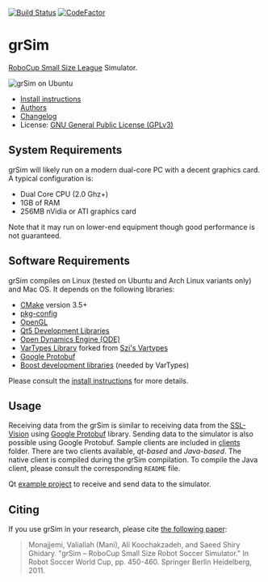 [![Build Status](https://github.com/RoboCup-SSL/grSim/workflows/Build/badge.svg)](https://github.com/RoboCup-SSL/grSim/actions?query=workflow%3ABuild+branch%3Amaster) [![CodeFactor](https://www.codefactor.io/repository/github/robocup-ssl/grsim/badge/master)](https://www.codefactor.io/repository/github/robocup-ssl/grsim/overview/master)

grSim
=======================

[RoboCup Small Size League](https://ssl.robocup.org/) Simulator.

![grSim on Ubuntu](docs/img/screenshot01.jpg?raw=true "grSim on Ubuntu")

- [Install instructions](INSTALL.md)
- [Authors](AUTHORS.md)
- [Changelog](CHANGELOG.md)
- License: [GNU General Public License (GPLv3)](LICENSE.md)

System Requirements
-----------------------

grSim will likely run on a modern dual-core PC with a decent graphics card. A typical configuration is:

- Dual Core CPU (2.0 Ghz+)
- 1GB of RAM
- 256MB nVidia or ATI graphics card

Note that it may run on lower-end equipment though good performance is not guaranteed.


Software Requirements
---------------------

grSim compiles on Linux (tested on Ubuntu and Arch Linux variants only) and Mac OS. It depends on the following libraries:

- [CMake](https://cmake.org/) version 3.5+
- [pkg-config](https://freedesktop.org/wiki/Software/pkg-config/)
- [OpenGL](https://www.opengl.org)
- [Qt5 Development Libraries](https://www.qt.io)
- [Open Dynamics Engine (ODE)](http://www.ode.org)
- [VarTypes Library](https://github.com/jpfeltracco/vartypes) forked from [Szi's Vartypes](https://github.com/szi/vartypes)
- [Google Protobuf](https://github.com/google/protobuf)
- [Boost development libraries](http://www.boost.org/) (needed by VarTypes)

Please consult the [install instructions](INSTALL.md) for more details.

Usage
-----

Receiving data from the grSim is similar to receiving data from the [SSL-Vision](https://github.com/RoboCup-SSL/ssl-vision) using [Google Protobuf](https://github.com/google/protobuf) library.
Sending data to the simulator is also possible using Google Protobuf. Sample clients are included in [clients](./clients) folder. There are two clients available, *qt-based* and *Java-based*. The native client is compiled during the grSim compilation. To compile the Java client, please consult the corresponding `README` file.

Qt [example project](https://github.com/robocin/ssl-client) to receive and send data to the simulator.


Citing
------

If you use grSim in your research, please cite [the following paper](http://link.springer.com/chapter/10.1007/978-3-642-32060-6_38):

> Monajjemi, Valiallah (Mani), Ali Koochakzadeh, and Saeed Shiry Ghidary. "grSim – RoboCup Small Size Robot Soccer Simulator." In Robot Soccer World Cup, pp. 450-460. Springer Berlin Heidelberg, 2011.
